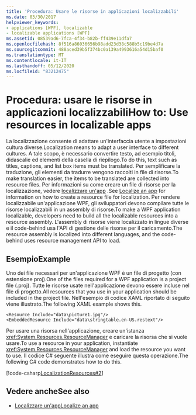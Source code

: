 ```yaml
---
title: 'Procedura: Usare le risorse in applicazioni localizzabili'
ms.date: 03/30/2017
helpviewer_keywords:
- applications [WPF], localizable
- localizable applications [WPF]
ms.assetid: 08539ad6-7fca-4f34-b82b-ff439e11dfa7
ms.openlocfilehash: 8f516a86036656b98add23d38c588b5c19be4d7a
ms.sourcegitcommit: 488aced39b5f374bc0a139a4993616a54d15baf0
ms.translationtype: MT
ms.contentlocale: it-IT
ms.lasthandoff: 05/12/2020
ms.locfileid: "83212475"
---
```

# <a name="how-to-use-resources-in-localizable-apps"></a><span data-ttu-id="1a30b-102">Procedura: usare le risorse in applicazioni localizzabili</span><span class="sxs-lookup"><span data-stu-id="1a30b-102">How to: Use resources in localizable apps</span></span>

<span data-ttu-id="1a30b-103">La localizzazione consente di adattare un'interfaccia utente a impostazioni cultura diverse.</span><span class="sxs-lookup"><span data-stu-id="1a30b-103">Localization means to adapt a user interface to different cultures.</span></span> <span data-ttu-id="1a30b-104">A tale scopo, è necessario convertire testo, ad esempio titoli, didascalie ed elementi della casella di riepilogo.</span><span class="sxs-lookup"><span data-stu-id="1a30b-104">To do this, text such as titles, captions, and list box items must be translated.</span></span> <span data-ttu-id="1a30b-105">Per semplificare la traduzione, gli elementi da tradurre vengono raccolti in file di risorse.</span><span class="sxs-lookup"><span data-stu-id="1a30b-105">To make translation easier, the items to be translated are collected into resource files.</span></span> <span data-ttu-id="1a30b-106">Per informazioni su come creare un file di risorse per la localizzazione, vedere [localizzare un'app](how-to-localize-an-application.md) .</span><span class="sxs-lookup"><span data-stu-id="1a30b-106">See [Localize an app](how-to-localize-an-application.md) for information on how to create a resource file for localization.</span></span> <span data-ttu-id="1a30b-107">Per rendere localizzabile un'applicazione WPF, gli sviluppatori devono compilare tutte le risorse localizzabili in un assembly di risorse.</span><span class="sxs-lookup"><span data-stu-id="1a30b-107">To make a WPF application localizable, developers need to build all the localizable resources into a resource assembly.</span></span> <span data-ttu-id="1a30b-108">L'assembly di risorse viene localizzato in lingue diverse e il code-behind usa l'API di gestione delle risorse per il caricamento.</span><span class="sxs-lookup"><span data-stu-id="1a30b-108">The resource assembly is localized into different languages, and the code-behind uses resource management API to load.</span></span>

## <a name="example"></a><span data-ttu-id="1a30b-109">Esempio</span><span class="sxs-lookup"><span data-stu-id="1a30b-109">Example</span></span>

<span data-ttu-id="1a30b-110">Uno dei file necessari per un'applicazione WPF è un file di progetto (con estensione proj).</span><span class="sxs-lookup"><span data-stu-id="1a30b-110">One of the files required for a WPF application is a project file (.proj).</span></span> <span data-ttu-id="1a30b-111">Tutte le risorse usate nell'applicazione devono essere incluse nel file di progetto.</span><span class="sxs-lookup"><span data-stu-id="1a30b-111">All resources that you use in your application should be included in the project file.</span></span> <span data-ttu-id="1a30b-112">Nell'esempio di codice XAML riportato di seguito viene illustrato.</span><span class="sxs-lookup"><span data-stu-id="1a30b-112">The following XAML example shows this.</span></span>

```xaml
<Resource Include="data\picture1.jpg"/>  
<EmbeddedResource Include="data\stringtable.en-US.restext"/>
```

<span data-ttu-id="1a30b-113">Per usare una risorsa nell'applicazione, creare un'istanza <xref:System.Resources.ResourceManager> e caricare la risorsa che si vuole usare.</span><span class="sxs-lookup"><span data-stu-id="1a30b-113">To use a resource in your application, instantiate <xref:System.Resources.ResourceManager> and load the resource you want to use.</span></span> <span data-ttu-id="1a30b-114">Il codice C# seguente illustra come eseguire questa operazione.</span><span class="sxs-lookup"><span data-stu-id="1a30b-114">The following C# code demonstrates how to do this.</span></span>

[!code-csharp[LocalizationResources#2](~/samples/snippets/csharp/VS_Snippets_Wpf/LocalizationResources/CSharp/page1.xaml.cs#2)]

## <a name="see-also"></a><span data-ttu-id="1a30b-115">Vedere anche</span><span class="sxs-lookup"><span data-stu-id="1a30b-115">See also</span></span>

- [<span data-ttu-id="1a30b-116">Localizzare un'app</span><span class="sxs-lookup"><span data-stu-id="1a30b-116">Localize an app</span></span>](how-to-localize-an-application.md)
